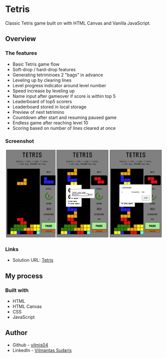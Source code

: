 # Tetris

Classic Tetris game built on with HTML Canvas and Vanilla JavaScript.

## Overview

### The features

- Basic Tetris game flow
- Soft-drop / hard-drop features
- Generating tetriminoes 2 "bags" in advance
- Leveling up by clearing lines
- Level progress indicator around level number
- Speed increase by leveling up
- Name input after gameover if score is within top 5
- Leaderboard of top5 scorers
- Leaderboard stored in local storage
- Preview of next tetrimino
- Countdown after start and resuming paused game
- Endless game after reaching level 10
- Scoring based on number of lines cleared at once

### Screenshot

![Picture](./Screenshot.jpg)

### Links

- Solution URL: [Tetris](https://tetris.vilmantas.dev)

## My process

### Built with

- HTML
- HTML Canvas
- CSS
- JavaScript

## Author

- Github - [vilmis04](https://github.com/vilmis04)
- LinkedIn - [Vilmantas Sudaris](https://www.linkedin.com/in/vilmantas-sudaris-63567586)
